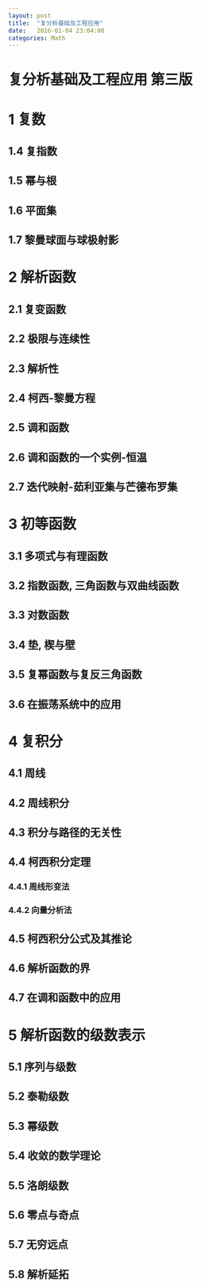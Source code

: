 ```yaml
---
layout: post
title:  "复分析基础及工程应用"
date:   2016-01-04 23:04:00
categories: Math
---
```


# 复分析基础及工程应用 第三版

# 1 复数

## 1.4 复指数

## 1.5 幂与根

## 1.6 平面集

## 1.7 黎曼球面与球极射影

# 2 解析函数

## 2.1 复变函数

## 2.2 极限与连续性

## 2.3 解析性

## 2.4 柯西-黎曼方程

## 2.5 调和函数

## 2.6 调和函数的一个实例-恒温

## 2.7 迭代映射-茹利亚集与芒德布罗集

# 3 初等函数

## 3.1 多项式与有理函数

## 3.2 指数函数, 三角函数与双曲线函数

## 3.3 对数函数

## 3.4 垫, 楔与壁

## 3.5 复幂函数与复反三角函数

## 3.6  在振荡系统中的应用

# 4 复积分

## 4.1 周线

## 4.2 周线积分

## 4.3 积分与路径的无关性

## 4.4 柯西积分定理

### 4.4.1 周线形变法

### 4.4.2 向量分析法

## 4.5 柯西积分公式及其推论

## 4.6 解析函数的界

## 4.7 在调和函数中的应用

# 5 解析函数的级数表示

## 5.1 序列与级数

## 5.2 泰勒级数

## 5.3 幂级数

## 5.4 收敛的数学理论

## 5.5 洛朗级数

## 5.6 零点与奇点

## 5.7 无穷远点

## 5.8 解析延拓





